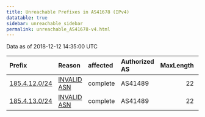 ```yaml
---
title: Unreachable Prefixes in AS41678 (IPv4)
datatable: true
sidebar: unreachable_sidebar
permalink: unreachable_AS41678-v4.html
---
```


Data as of 2018-12-12 14:35:00 UTC


<div class="datatable-begin"></div>

| Prefix                                               | Reason                                                                                               | affected   | Authorized AS   |   MaxLength | Anchor                                         |   unreachable /24s |
|:-----------------------------------------------------|:-----------------------------------------------------------------------------------------------------|:-----------|:----------------|------------:|:-----------------------------------------------|-------------------:|
| [185.4.12.0/24](https://stat.ripe.net/185.4.12.0/24) | [INVALID ASN](https://rpki-validator.ripe.net/announcement-preview?asn=AS41678&prefix=185.4.12.0/24) | complete   | AS41489         |          22 | [RIPE](unreachable_RIPE_NCC_RPKI_Root-v4.html) |                  1 |
| [185.4.13.0/24](https://stat.ripe.net/185.4.13.0/24) | [INVALID ASN](https://rpki-validator.ripe.net/announcement-preview?asn=AS41678&prefix=185.4.13.0/24) | complete   | AS41489         |          22 | [RIPE](unreachable_RIPE_NCC_RPKI_Root-v4.html) |                  1 |

<div class="datatable-end"></div>